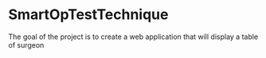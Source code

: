 # SmartOpTestTechnique
The goal of the project is to create a web application that will display a table of surgeon
